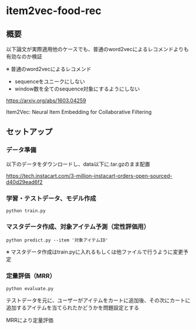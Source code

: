 # item2vec-food-rec

## 概要

以下論文が実際適用他のケースでも、普通のword2vecによるレコメンドよりも有効なのか検証

※ 普通のword2vecによるレコメンド
- sequenceをユニークにしない
- window数を全てのsequence対象にするようにしない

https://arxiv.org/abs/1603.04259

Item2Vec: Neural Item Embedding for Collaborative Filtering

## セットアップ

### データ準備

以下のデータをダウンロードし、data以下に.tar.gzのまま配置

https://tech.instacart.com/3-million-instacart-orders-open-sourced-d40d29ead6f2

### 学習・テストデータ、モデル作成

`python train.py`

### マスタデータ作成、対象アイテム予測（定性評価用）

`python predict.py --item '対象アイテムID'`

※ マスタデータ作成はtrain.pyに入れるもしくは他ファイルで行うように変更予定

### 定量評価（MRR）

`python evaluate.py`

テストデータを元に、ユーザーがアイテムをカートに追加後、その次にカートに追加するアイテムを当てられたかどうかを問題設定とする

MRRにより定量評価

